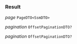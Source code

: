 

### Result  
  
<article>

*page* `PageDTO<SsmDTO>` 

</article>
<article>

*pagination* `OffsetPaginationDTO?` 

</article>
<article>

*pagination* `OffsetPaginationDTO?` 

</article>


